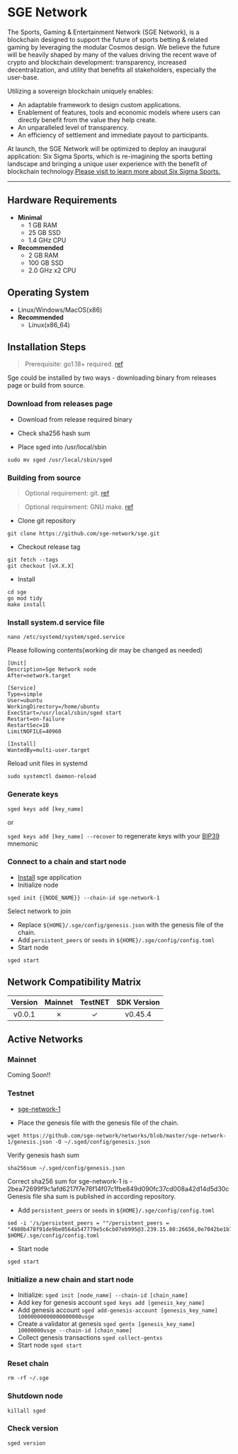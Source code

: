 # SGE Network

The Sports, Gaming & Entertainment Network (SGE Network), is a blockchain
designed to support the future of sports betting & related gaming by leveraging the modular Cosmos design. We believe the future will be heavily shaped by many of the values driving the recent wave of crypto and blockchain development: transparency, increased decentralization, and utility that benefits all stakeholders, especially the user-base.

Utilizing a sovereign blockchain uniquely enables:
- An adaptable framework to design custom applications.
- Enablement of features, tools and economic models where users can directly benefit from the value they help create.
- An unparalleled level of transparency.
- An efficiency of settlement and immediate payout to participants.

At launch, the SGE Network will be optimized to deploy an inaugural application: Six Sigma Sports, which is re-imagining the sports betting landscape and bringing a unique user experience with the benefit of blockchain technology.[Please visit to learn more about Six Sigma Sports.](https://sixsigmasports.io/)

---

## Hardware Requirements
* **Minimal**
    * 1 GB RAM
    * 25 GB SSD
    * 1.4 GHz CPU
* **Recommended**
    * 2 GB RAM
    * 100 GB SSD
    * 2.0 GHz x2 CPU

## Operating System
* Linux/Windows/MacOS(x86)
* **Recommended**
    * Linux(x86_64)

## Installation Steps
>Prerequisite: go1.18+ required. [ref](https://golang.org/doc/install)

Sge could be installed by two ways - downloading binary from releases page or build from source.

### Download from releases page
* Download from release required binary

* Check sha256 hash sum

* Place sged into /usr/local/sbin
```shell
sudo mv sged /usr/local/sbin/sged
```


### Building from source
>Optional requirement: git. [ref](https://github.com/git/git)

>Optional requirement: GNU make. [ref](https://www.gnu.org/software/make/manual/html_node/index.html)


* Clone git repository
```shell
git clone https://github.com/sge-network/sge.git
```
* Checkout release tag
```shell
git fetch --tags
git checkout [vX.X.X]
```
* Install
```shell
cd sge
go mod tidy
make install
```

### Install system.d service file
```shell
nano /etc/systemd/system/sged.service
```
Please following contents(working dir may be changed as needed)
```
[Unit]
Description=Sge Network node
After=network.target

[Service]
Type=simple
User=ubuntu
WorkingDirectory=/home/ubuntu
ExecStart=/usr/local/sbin/sged start
Restart=on-failure
RestartSec=10
LimitNOFILE=40960

[Install]
WantedBy=multi-user.target
```
Reload unit files in systemd
```shell
sudo systemctl daemon-reload
```

### Generate keys

`sged keys add [key_name]`

or

`sged keys add [key_name] --recover` to regenerate keys with your [BIP39](https://github.com/bitcoin/bips/tree/master/bip-0039) mnemonic

### Connect to a chain and start node
* [Install](#installation-steps) sge application
* Initialize node
```shell
sged init {{NODE_NAME}} --chain-id sge-network-1
```
Select network to join
* Replace `${HOME}/.sge/config/genesis.json` with the genesis file of the chain.
* Add `persistent_peers` or `seeds` in `${HOME}/.sge/config/config.toml`
* Start node
```shell
sged start
```

## Network Compatibility Matrix

| Version | Mainnet | TestNET      | SDK Version |
|:-------:|:-------:|:------------:|:-----------:|
|  v0.0.1 |    ✗    |      ✓       |   v0.45.4   |


## Active Networks

### Mainnet

Coming Soon!!

### Testnet

- [sge-network-1](https://github.com/sge-network/networks/sge-network-1)


* Place the genesis file  with the genesis file of the chain.
```shell
wget https://github.com/sge-network/networks/blob/master/sge-network-1/genesis.json -O ~/.sged/config/genesis.json
```
Verify genesis hash sum
```shell
sha256sum ~/.sged/config/genesis.json
```
Correct sha256 sum for sge-network-1 is - 2bea72699f9c1afd6217f7e76f14f07c1fbe849d090fc37cd008a42d14d5d30c
Genesis file sha sum is published in according repository.

* Add `persistent_peers` or `seeds` in `${HOME}/.sge/config/config.toml`
```shell
sed -i '/s/persistent_peers = ""/persistent_peers = "4980b478f91de9be0564a547779e5c6cb07eb995@3.239.15.80:26656,0e7042be1b77707aaf0597bb804da90d3a606c08@3.88.40.53:26656/g' $HOME/.sge/config/config.toml
```
* Start node
```shell
sged start
```

### Initialize a new chain and start node
* Initialize: `sged init [node_name] --chain-id [chain_name]`
* Add key for genesis account `sged keys add [genesis_key_name]`
* Add genesis account `sged add-genesis-account [genesis_key_name] 10000000000000000000usge`
* Create a validator at genesis `sged gentx [genesis_key_name] 10000000usge --chain-id [chain_name]`
* Collect genesis transactions `sged collect-gentxs`
* Start node `sged start`

### Reset chain
```shell
rm -rf ~/.sge
```

### Shutdown node
```shell
killall sged
```

### Check version
```shell
sged version
```
